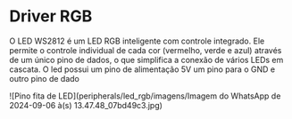 # Driver RGB


O LED WS2812 é um LED RGB inteligente com controle integrado. Ele permite o controle individual de cada cor (vermelho, verde e azul) através de um único pino de dados, o que simplifica a conexão de vários LEDs em cascata. O led possui um pino de alimentação 5V um pino para o GND e outro pino de dado

![Pino fita de LED](peripherals/led_rgb/imagens/Imagem do WhatsApp de 2024-09-06 à(s) 13.47.48_07bd49c3.jpg)
